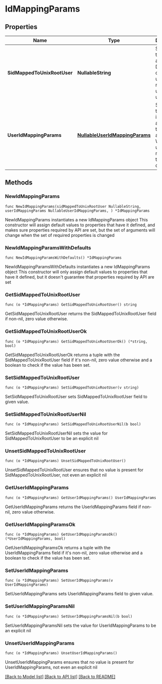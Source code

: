 # IdMappingParams

## Properties

Name | Type | Description | Notes
------------ | ------------- | ------------- | -------------
**SidMappedToUnixRootUser** | **NullableString** | Specifies the sid of an Active Directory domain user mapping to unix root user. | 
**UserIdMappingParams** | [**NullableUserIdMappingParams**](UserIdMappingParams.md) | Specifies the information about how the Unix and Windows users are mapped for this domain. | 

## Methods

### NewIdMappingParams

`func NewIdMappingParams(sidMappedToUnixRootUser NullableString, userIdMappingParams NullableUserIdMappingParams, ) *IdMappingParams`

NewIdMappingParams instantiates a new IdMappingParams object
This constructor will assign default values to properties that have it defined,
and makes sure properties required by API are set, but the set of arguments
will change when the set of required properties is changed

### NewIdMappingParamsWithDefaults

`func NewIdMappingParamsWithDefaults() *IdMappingParams`

NewIdMappingParamsWithDefaults instantiates a new IdMappingParams object
This constructor will only assign default values to properties that have it defined,
but it doesn't guarantee that properties required by API are set

### GetSidMappedToUnixRootUser

`func (o *IdMappingParams) GetSidMappedToUnixRootUser() string`

GetSidMappedToUnixRootUser returns the SidMappedToUnixRootUser field if non-nil, zero value otherwise.

### GetSidMappedToUnixRootUserOk

`func (o *IdMappingParams) GetSidMappedToUnixRootUserOk() (*string, bool)`

GetSidMappedToUnixRootUserOk returns a tuple with the SidMappedToUnixRootUser field if it's non-nil, zero value otherwise
and a boolean to check if the value has been set.

### SetSidMappedToUnixRootUser

`func (o *IdMappingParams) SetSidMappedToUnixRootUser(v string)`

SetSidMappedToUnixRootUser sets SidMappedToUnixRootUser field to given value.


### SetSidMappedToUnixRootUserNil

`func (o *IdMappingParams) SetSidMappedToUnixRootUserNil(b bool)`

 SetSidMappedToUnixRootUserNil sets the value for SidMappedToUnixRootUser to be an explicit nil

### UnsetSidMappedToUnixRootUser
`func (o *IdMappingParams) UnsetSidMappedToUnixRootUser()`

UnsetSidMappedToUnixRootUser ensures that no value is present for SidMappedToUnixRootUser, not even an explicit nil
### GetUserIdMappingParams

`func (o *IdMappingParams) GetUserIdMappingParams() UserIdMappingParams`

GetUserIdMappingParams returns the UserIdMappingParams field if non-nil, zero value otherwise.

### GetUserIdMappingParamsOk

`func (o *IdMappingParams) GetUserIdMappingParamsOk() (*UserIdMappingParams, bool)`

GetUserIdMappingParamsOk returns a tuple with the UserIdMappingParams field if it's non-nil, zero value otherwise
and a boolean to check if the value has been set.

### SetUserIdMappingParams

`func (o *IdMappingParams) SetUserIdMappingParams(v UserIdMappingParams)`

SetUserIdMappingParams sets UserIdMappingParams field to given value.


### SetUserIdMappingParamsNil

`func (o *IdMappingParams) SetUserIdMappingParamsNil(b bool)`

 SetUserIdMappingParamsNil sets the value for UserIdMappingParams to be an explicit nil

### UnsetUserIdMappingParams
`func (o *IdMappingParams) UnsetUserIdMappingParams()`

UnsetUserIdMappingParams ensures that no value is present for UserIdMappingParams, not even an explicit nil

[[Back to Model list]](../README.md#documentation-for-models) [[Back to API list]](../README.md#documentation-for-api-endpoints) [[Back to README]](../README.md)



